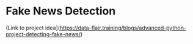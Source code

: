 # Fake News Detection


(Link to project idea](https://data-flair.training/blogs/advanced-python-project-detecting-fake-news/)
